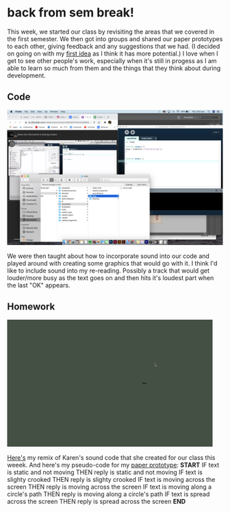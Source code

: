 # back from sem break!


This week, we started our class by revisiting the areas that we covered in the first semester. We then got into groups and shared our paper prototypes to each other, giving feedback and any suggestions that we had. (I decided on going on with my [first idea](https://robymanlongat.github.io/c0dewords/week06/trial1.gif) as I think it has more potential.) I love when I get to see other people's work, especially when it's still in progess as I am able to learn  so much from them and the things that they think about during development. 

## Code

![](week7.jpg)

We were then taught about how to incorporate sound into our code and played around with creating some graphics that would go with it. I think I'd like to include sound into my re-reading. Possibly a track that would get louder/more busy as the text goes on and then hits it's loudest part when the last "OK" appears.


## Homework

![](week7remix.gif)

[Here's](https://robymanlongat.github.io/c0dewords/week07/week7remix) my remix of Karen's sound code that she created for our class this weeek. And here's my pseudo-code for my [paper prototype](https://github.com/robymanlongat/c0dewords/blob/master/week06/trial1.gif): **START** IF text is static and not moving   THEN reply is static and not moving IF text is slighty crooked THEN reply is slighty crooked IF text is moving across the screen THEN reply is moving across the screen IF text is moving along a circle's path THEN reply is moving along a circle's path IF text is spread across the screen THEN reply is spread across the screen **END**
